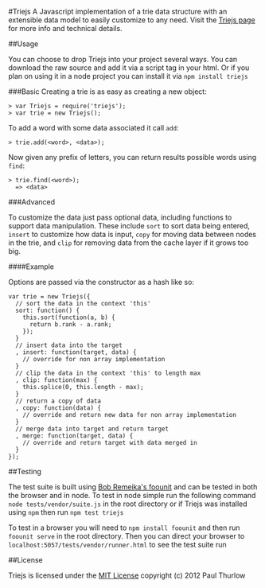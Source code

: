 #Triejs
A Javascript implementation of a trie data structure with an extensible data 
model to easily customize to any need.  Visit the [Triejs page](http://pthurlow.github.com/triejs) for more info and technical details.

##Usage

You can choose to drop Triejs into your project several ways.  You can download the raw source and add it via a script tag in your html.  Or if
you plan on using it in a node project you can install it via `npm install triejs`

###Basic
Creating a trie is as easy as creating a new object:

    > var Triejs = require('triejs');
    > var trie = new Triejs();

To add a word with some data associated it call `add`:

    > trie.add(<word>, <data>);

Now given any prefix of letters, you can return results possible words using `find`:

    > trie.find(<word>);
      => <data>

###Advanced

To customize the data just pass optional data, including functions to support data manipulation.  These 
include `sort` to sort data being entered, `insert` to customize how data is input, `copy` for moving data 
between nodes in the trie, and `clip` for removing data from the cache layer if it grows too big.

####Example

Options are passed via the constructor as a hash like so:

    var trie = new Triejs({
      // sort the data in the context 'this'
      sort: function() {
        this.sort(function(a, b) {
          return b.rank - a.rank;
        });
      }
      // insert data into the target
      , insert: function(target, data) {
        // override for non array implementation
      }
      // clip the data in the context 'this' to length max
      , clip: function(max) {
        this.splice(0, this.length - max);
      }
      // return a copy of data
      , copy: function(data) {
        // override and return new data for non array implementation
      }
      // merge data into target and return target
      , merge: function(target, data) {
        // override and return target with data merged in
      }
    });

##Testing

The test suite is built using [Bob Remeika's foounit](https://github.com/foobarfighter/foounit) and can be tested in both the browser and in node.
To test in node simple run the following command `node tests/vendor/suite.js` in the root directory or if Triejs was installed using `npm` then run `npm test triejs`

To test in a browser you will need to `npm install foounit` and then run `foounit serve` in the root directory.  Then you can direct your browser
to `localhost:5057/tests/vendor/runner.html` to see the test suite run

##License

Triejs is licensed under the [MIT License](http://www.opensource.org/licenses/mit-license.php) copyright (c) 2012 Paul Thurlow
